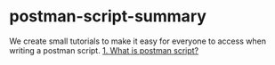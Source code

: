 # postman-script-summary
We create small tutorials to make it easy for everyone to access when writing a postman script.
[1. What is postman script?](what-is-postman-script.md)
